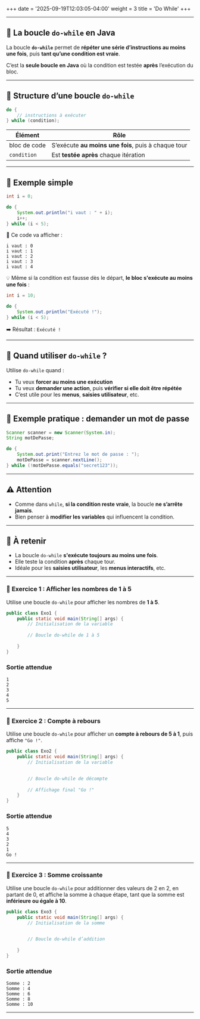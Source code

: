 +++
date = '2025-09-19T12:03:05-04:00'
weight = 3
title = 'Do While'
+++


---

## 🔁 La boucle `do-while` en Java

La boucle **`do-while`** permet de **répéter une série d’instructions au moins une fois**, puis **tant qu’une condition est vraie**.

C’est la **seule boucle en Java** où la condition est testée **après** l’exécution du bloc.

---

## 🧱 Structure d’une boucle `do-while`

```java
do {
    // instructions à exécuter
} while (condition);
```

| Élément      | Rôle                                                |
| ------------ | --------------------------------------------------- |
| bloc de code | S’exécute **au moins une fois**, puis à chaque tour |
| `condition`  | Est **testée après** chaque itération               |

---

## 🔂 Exemple simple

```java
int i = 0;

do {
    System.out.println("i vaut : " + i);
    i++;
} while (i < 5);
```

🔎 Ce code va afficher :

```
i vaut : 0  
i vaut : 1  
i vaut : 2  
i vaut : 3  
i vaut : 4
```

💡 Même si la condition est fausse dès le départ, **le bloc s'exécute au moins une fois** :

```java
int i = 10;

do {
    System.out.println("Exécuté !");
} while (i < 5);
```

➡️ Résultat : `Exécuté !`

---

## 🎯 Quand utiliser `do-while` ?

Utilise `do-while` quand :

* Tu veux **forcer au moins une exécution**
* Tu veux **demander une action**, puis **vérifier si elle doit être répétée**
* C’est utile pour les **menus**, **saisies utilisateur**, etc.

---

## 🔁 Exemple pratique : demander un mot de passe

```java
Scanner scanner = new Scanner(System.in);
String motDePasse;

do {
    System.out.print("Entrez le mot de passe : ");
    motDePasse = scanner.nextLine();
} while (!motDePasse.equals("secret123"));
```

---

## ⚠️ Attention

* Comme dans `while`, **si la condition reste vraie**, la boucle **ne s’arrête jamais**.
* Bien penser à **modifier les variables** qui influencent la condition.

---

## 🧠 À retenir

* La boucle `do-while` **s'exécute toujours au moins une fois**.
* Elle teste la condition **après** chaque tour.
* Idéale pour les **saisies utilisateur**, les **menus interactifs**, etc.

---

### 🔹 **Exercice 1 : Afficher les nombres de 1 à 5**

Utilise une boucle `do-while` pour afficher les nombres de **1 à 5**.

```java
public class Exo1 {
    public static void main(String[] args) {
        // Initialisation de la variable
        
        // Boucle do-while de 1 à 5
        
    }
}
```

### Sortie attendue

```
1  
2  
3  
4  
5
```

---

### 🔹 **Exercice 2 : Compte à rebours**

Utilise une boucle `do-while` pour afficher un **compte à rebours de 5 à 1**, puis affiche `"Go !"`.

```java
public class Exo2 {
    public static void main(String[] args) {
        // Initialisation de la variable
        

        // Boucle do-while de décompte
       
        // Affichage final "Go !"
    }
}
```

### Sortie attendue

```
5  
4  
3  
2  
1  
Go !
```

---

### 🔹 **Exercice 3 : Somme croissante**

Utilise une boucle `do-while` pour additionner des valeurs de 2 en 2, en partant de 0,
et affiche la somme à chaque étape, tant que la somme est **inférieure ou égale à 10**.

```java
public class Exo3 {
    public static void main(String[] args) {
        // Initialisation de la somme
        

        // Boucle do-while d’addition
       
    }
}
```

### Sortie attendue

```
Somme : 2  
Somme : 4  
Somme : 6  
Somme : 8  
Somme : 10
```

---

